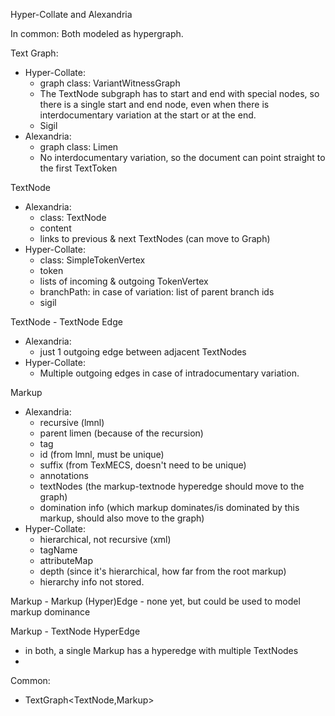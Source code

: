 Hyper-Collate and Alexandria

In common:
Both modeled as hypergraph.

Text Graph:
- Hyper-Collate:
    - graph class: VariantWitnessGraph
    - The TextNode subgraph has to start and end with special nodes, so there is a single start and end node, even when there is interdocumentary variation at the start or at the end.
    - Sigil
- Alexandria:
    - graph class: Limen
    - No interdocumentary variation, so the document can point straight to the first TextToken
  


TextNode
- Alexandria:
    - class: TextNode
    - content
    - links to previous & next TextNodes (can move to Graph)
- Hyper-Collate:
    - class: SimpleTokenVertex
    - token
    - lists of incoming & outgoing TokenVertex
    - branchPath: in case of variation: list of parent branch ids
    - sigil

TextNode - TextNode Edge
- Alexandria:
    - just 1 outgoing edge between adjacent TextNodes
- Hyper-Collate:
    - Multiple outgoing edges in case of intradocumentary variation. 

Markup
- Alexandria:
    - recursive (lmnl)
    - parent limen (because of the recursion)
    - tag
    - id (from lmnl, must be unique)
    - suffix (from TexMECS, doesn't need to be unique)
    - annotations
    - textNodes (the markup-textnode hyperedge should move to the graph)
    - domination info (which markup dominates/is dominated by this markup, should also move to the graph)
- Hyper-Collate:
    - hierarchical, not recursive (xml)
    - tagName
    - attributeMap
    - depth (since it's hierarchical, how far from the root markup)
    - hierarchy info not stored.
    
Markup - Markup (Hyper)Edge
    - none yet, but could be used to model markup dominance
  
Markup - TextNode HyperEdge
  - in both, a single Markup has a hyperedge with multiple TextNodes
  - 
  

Common:
- TextGraph<TextNode,Markup>

  
  
